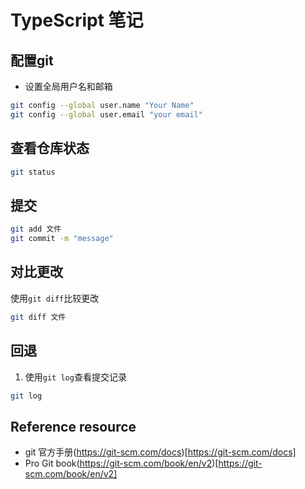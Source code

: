 # TypeScript 笔记
## 配置git
* 设置全局用户名和邮箱
```bash
git config --global user.name "Your Name"
git config --global user.email "your email"
```
## 查看仓库状态
```bash
git status
``` 
## 提交
```bash
git add 文件
git commit -m "message"
``` 
## 对比更改
使用`git diff`比较更改
```bash
git diff 文件
```  
## 回退
1. 使用`git log`查看提交记录
```bash
git log
```


## Reference resource
* git 官方手册(https://git-scm.com/docs)[https://git-scm.com/docs]
* Pro Git book(https://git-scm.com/book/en/v2)[https://git-scm.com/book/en/v2]
